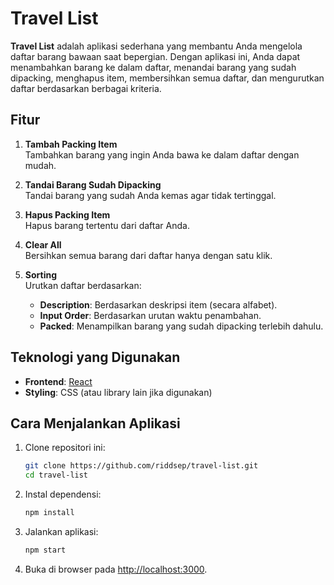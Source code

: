 # Travel List

**Travel List** adalah aplikasi sederhana yang membantu Anda mengelola daftar barang bawaan saat bepergian. Dengan aplikasi ini, Anda dapat menambahkan barang ke dalam daftar, menandai barang yang sudah dipacking, menghapus item, membersihkan semua daftar, dan mengurutkan daftar berdasarkan berbagai kriteria.

## Fitur

1. **Tambah Packing Item**  
   Tambahkan barang yang ingin Anda bawa ke dalam daftar dengan mudah.

2. **Tandai Barang Sudah Dipacking**  
   Tandai barang yang sudah Anda kemas agar tidak tertinggal.

3. **Hapus Packing Item**  
   Hapus barang tertentu dari daftar Anda.

4. **Clear All**  
   Bersihkan semua barang dari daftar hanya dengan satu klik.

5. **Sorting**  
   Urutkan daftar berdasarkan:
   - **Description**: Berdasarkan deskripsi item (secara alfabet).
   - **Input Order**: Berdasarkan urutan waktu penambahan.
   - **Packed**: Menampilkan barang yang sudah dipacking terlebih dahulu.

## Teknologi yang Digunakan

- **Frontend**: [React](https://reactjs.org/)
- **Styling**: CSS (atau library lain jika digunakan)

## Cara Menjalankan Aplikasi

1. Clone repositori ini:

   ```bash
   git clone https://github.com/riddsep/travel-list.git
   cd travel-list
   ```

2. Instal dependensi:

   ```bash
   npm install
   ```

3. Jalankan aplikasi:

   ```bash
   npm start
   ```

4. Buka di browser pada [http://localhost:3000](http://localhost:3000).
